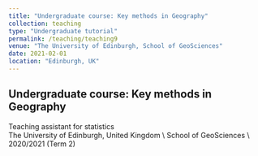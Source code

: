 ```yaml
---
title: "Undergraduate course: Key methods in Geography"
collection: teaching
type: "Undergraduate tutorial"
permalink: /teaching/teaching9
venue: "The University of Edinburgh, School of GeoSciences"
date: 2021-02-01
location: "Edinburgh, UK"
---
```

## Undergraduate course: Key methods in Geography
Teaching assistant for statistics  
The University of Edinburgh, United Kingdom  \\
School of GeoSciences \\
2020/2021 (Term 2)
